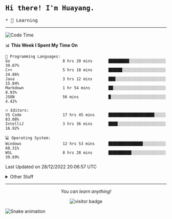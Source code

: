 <h2>
    <samp>Hi there! I'm Huayang.</samp>
</h2>
<p>
    <samp>
        * 🧐 Learning
    </samp>
</p>



<hr>


<!--START_SECTION:waka-->
![Code Time](http://img.shields.io/badge/Code%20Time-311%20hrs%205%20mins-blue)

📊 **This Week I Spent My Time On** 

```text
💬 Programming Languages: 
Go                       8 hrs 20 mins       █████████░░░░░░░░░░░░░░░░   39.07% 
C++                      5 hrs 18 mins       ██████░░░░░░░░░░░░░░░░░░░   24.86% 
Java                     3 hrs 12 mins       ███░░░░░░░░░░░░░░░░░░░░░░   15.04% 
Markdown                 1 hr 54 mins        ██░░░░░░░░░░░░░░░░░░░░░░░   8.93% 
JSON                     56 mins             █░░░░░░░░░░░░░░░░░░░░░░░░   4.42%

🔥 Editors: 
VS Code                  17 hrs 45 mins      ████████████████████░░░░░   83.08% 
IntelliJ                 3 hrs 36 mins       ████░░░░░░░░░░░░░░░░░░░░░   16.92%

💻 Operating System: 
Windows                  12 hrs 53 mins      ███████████████░░░░░░░░░░   60.31% 
WSL                      8 hrs 28 mins       ██████████░░░░░░░░░░░░░░░   39.69%

```


 Last Updated on 28/12/2022 20:06:57 UTC
<!--END_SECTION:waka-->


<details>
  <summary>Other Stuff</summary>
  <br />
<!--   
  <p align="left">
    <img height="180em" src="https://github-readme-streak-stats.herokuapp.com/?user=GuillaumeFalourd" />
    
  </p> -->

  * 🏆 Some GitHub statistical reports:
  
  <img width="100%" src="https://github-profile-trophy.vercel.app/?username=xmchxup&column=7">
  <p align="left">  
    <img height="180em" src="https://github-readme-stats.vercel.app/api?username=xmchxup&hide_border=true&show_icons=true&include_all_commits=true&bg_color=0,EC6C6C,FFD479,FFFC79,73FA79&theme=graywhite&locale=en" />
    <img height="180em" src="https://github-readme-stats.vercel.app/api/top-langs/?username=xmchxup&hide=css,scss,html&langs_count=8&hide_border=true&layout=compact&bg_color=0,73FA79,73FDFF,D783FF&theme=graywhite&locale=en" />
  </p>
  
  <img width="100%" src="https://github-profile-summary-cards.vercel.app/api/cards/profile-details?username=xmchxup&theme=github" />
 
</a>
</details>
<hr>
<p align="center">
    <i>You can learn anything!</i>
    <p align="center">
        <img src="https://visitor-badge.laobi.icu/badge?page_id=xmchxup" alt="visitor badge"/>       
    </p>
</p>

![Snake animation](https://github.com/XmchxUp/XmchxUp/blob/output/github-contribution-grid-snake.gif)


